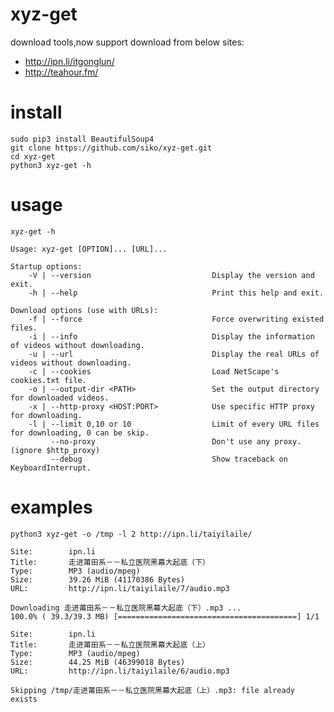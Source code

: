 xyz-get
=======

download tools,now support download from below sites:

* http://ipn.li/itgonglun/
* http://teahour.fm/


install
=======
    
    sudo pip3 install BeautifulSoup4
    git clone https://github.com/siko/xyz-get.git
    cd xyz-get 
    python3 xyz-get -h

usage
=====

    xyz-get -h
    
    Usage: xyz-get [OPTION]... [URL]...

    Startup options:
        -V | --version                           Display the version and exit.
        -h | --help                              Print this help and exit.
    
    Download options (use with URLs):
        -f | --force                             Force overwriting existed files.
        -i | --info                              Display the information of videos without downloading.
        -u | --url                               Display the real URLs of videos without downloading.
        -c | --cookies                           Load NetScape's cookies.txt file.
        -o | --output-dir <PATH>                 Set the output directory for downloaded videos.
        -x | --http-proxy <HOST:PORT>            Use specific HTTP proxy for downloading.
        -l | --limit 0,10 or 10                  Limit of every URL files for downloading, 0 can be skip.
             --no-proxy                          Don't use any proxy. (ignore $http_proxy)
             --debug                             Show traceback on KeyboardInterrupt.
    

examples
========

    python3 xyz-get -o /tmp -l 2 http://ipn.li/taiyilaile/
    
    Site:		 ipn.li
    Title:		 走进莆田系－－私立医院黑幕大起底（下）
    Type:		 MP3 (audio/mpeg)
    Size:		 39.26 MiB (41170386 Bytes)
    URL:		 http://ipn.li/taiyilaile/7/audio.mp3
    
    Downloading 走进莆田系－－私立医院黑幕大起底（下）.mp3 ...
    100.0% ( 39.3/39.3 MB) [========================================] 1/1
    
    Site:		 ipn.li
    Title:		 走进莆田系－－私立医院黑幕大起底（上）
    Type:		 MP3 (audio/mpeg)
    Size:		 44.25 MiB (46399018 Bytes)
    URL:		 http://ipn.li/taiyilaile/6/audio.mp3
    
    Skipping /tmp/走进莆田系－－私立医院黑幕大起底（上）.mp3: file already exists
    
        
        